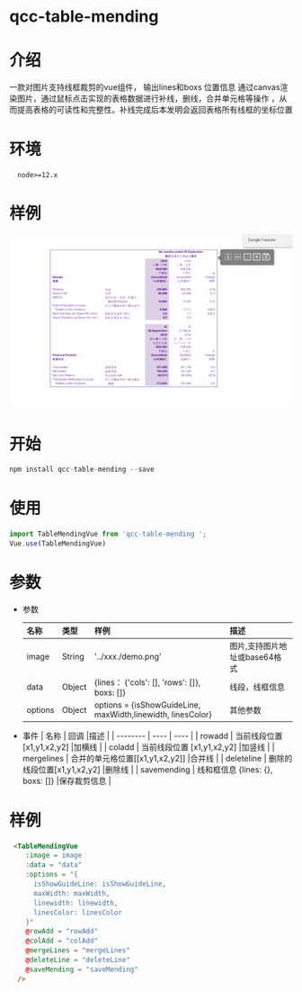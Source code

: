 # qcc-table-mending

# 介绍
  一款对图片支持线框裁剪的vue组件， 输出lines和boxs 位置信息
  通过canvas渲染图片，通过鼠标点击实现的表格数据进行补线，删线，合并单元格等操作 ，从而提高表格的可读性和完整性。补线完成后本发明会返回表格所有线框的坐标位置

# 环境
```
  node>=12.x
```

# 样例

![Alt text](./public/demo.gif)

# 开始

```javascript
npm install qcc-table-mending --save
```

# 使用
```javascript
import TableMendingVue from 'qcc-table-mending ';
Vue.use(TableMendingVue)
```

# 参数
* 参数

  |  名称    | 类型  | 样例  | 描述  |
  |  ----    | ----  |----  |----  |
  | image    | String |'../xxx./demo.png' |图片,支持图片地址或base64格式 |
  | data     | Object |{lines： {'cols': [], 'rows': []}, boxs: []} |线段，线框信息 |
  | options  | Object |options = {isShowGuideLine, maxWidth,linewidth, linesColor} | 其他参数 |


* 事件
  |  名称       | 回调  |描述  |
  |  --------   | ----  | ----  |
  | rowadd      | 当前线段位置 [x1,y1,x2,y2] |加横线 |
  | coladd      | 当前线段位置 [x1,y1,x2,y2] |加竖线 |
  | mergelines  | 合并的单元格位置[[x1,y1,x2,y2]] |合并线 |
  | deleteline  | 删除的线段位置[x1,y1,x2,y2] |删除线 |
  | savemending | 线和框信息 {lines: {}, boxs: []} |保存裁剪信息 |

# 样例
```html
 <TableMendingVue
    :image = image
    :data = "data"
    :options = "{
      isShowGuideLine: isShowGuideLine,
      maxWidth: maxWidth,
      linewidth: linewidth,
      linesColor: linesColor
    }"
    @rowAdd = "rowAdd"
    @colAdd = "colAdd"
    @mergeLines = "mergeLines"
    @deleteLine = "deleteLine"
    @saveMending = "saveMending"
  />
  ```
